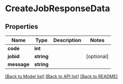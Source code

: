# CreateJobResponseData

## Properties
Name | Type | Description | Notes
------------ | ------------- | ------------- | -------------
**code** | **int** |  | 
**jobid** | **string** |  | [optional] 
**message** | **string** |  | 

[[Back to Model list]](../README.md#documentation-for-models) [[Back to API list]](../README.md#documentation-for-api-endpoints) [[Back to README]](../README.md)


